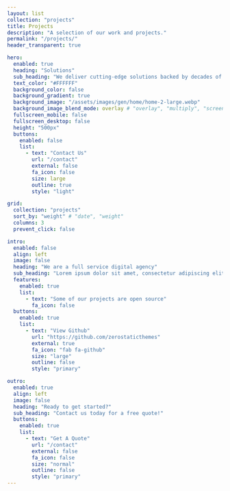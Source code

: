 ```yaml
---
layout: list
collection: "projects"
title: Projects
description: "A selection of our work and projects."
permalink: "/projects/"
header_transparent: true

hero:
  enabled: true
  heading: "Solutions"
  sub_heading: "We deliver cutting-edge solutions backed by decades of industrial expertise."
  text_color: "#FFFFFF"
  background_color: false
  background_gradient: true
  background_image: "/assets/images/gen/home/home-2-large.webp"
  background_image_blend_mode: overlay # "overlay", "multiply", "screen"
  fullscreen_mobile: false
  fullscreen_desktop: false
  height: "500px"
  buttons:
    enabled: false
    list:
      - text: "Contact Us"
        url: "/contact"
        external: false
        fa_icon: false
        size: large
        outline: true
        style: "light"

grid:
  collection: "projects"
  sort_by: "weight" # "date", "weight"
  columns: 3
  prevent_click: false

intro:
  enabled: false
  align: left
  image: false
  heading: "We are a full service digital agency"
  sub_heading: "Lorem ipsum dolor sit amet, consectetur adipiscing elit. Ut eget sapien in elit semper accumsan. Pellentesque accumsan ut tortor eu varius. Sed id tincidunt massa, ut egestas orci."
  features:
    enabled: true
    list:
      - text: "Some of our projects are open source"
        fa_icon: false
  buttons:
    enabled: true
    list:
      - text: "View Github"
        url: "https://github.com/zerostaticthemes"
        external: true
        fa_icon: "fab fa-github"
        size: "large"
        outline: false
        style: "primary"

outro:
  enabled: true
  align: left
  image: false
  heading: "Ready to get started?"
  sub_heading: "Contact us today for a free quote!"
  buttons:
    enabled: true
    list:
      - text: "Get A Quote"
        url: "/contact"
        external: false
        fa_icon: false
        size: "normal"
        outline: false
        style: "primary"
---
```


